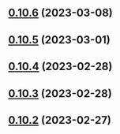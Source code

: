 ## [0.10.6](https://github.com/bcgov/nr-spar-oracle-api/compare/v0.10.5...v0.10.6) (2023-03-08)



## [0.10.5](https://github.com/bcgov/nr-spar-oracle-api/compare/v0.10.4...v0.10.5) (2023-03-01)



## [0.10.4](https://github.com/bcgov/nr-spar-oracle-api/compare/v0.10.3...v0.10.4) (2023-02-28)



## [0.10.3](https://github.com/bcgov/nr-spar-oracle-api/compare/v0.10.2...v0.10.3) (2023-02-28)



## [0.10.2](https://github.com/bcgov/nr-spar-oracle-api/compare/v0.10.1...v0.10.2) (2023-02-27)



